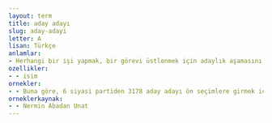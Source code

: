 ```yaml
---
layout: term
title: aday adayı
slug: aday-adayi
letter: A
lisan: Türkçe
anlamlar:
- Herhangi bir işi yapmak, bir görevi üstlenmek için adaylık aşamasını kazanmak amacıyla başvuran kimse
ozellikler:
- - isim
ornekler:
- - Buna göre, 6 siyasi partiden 3178 aday adayı ön seçimlere girmek için partilere müracaatta bulunmuş …
orneklerkaynak:
- - Nermin Abadan Unat
---
```

